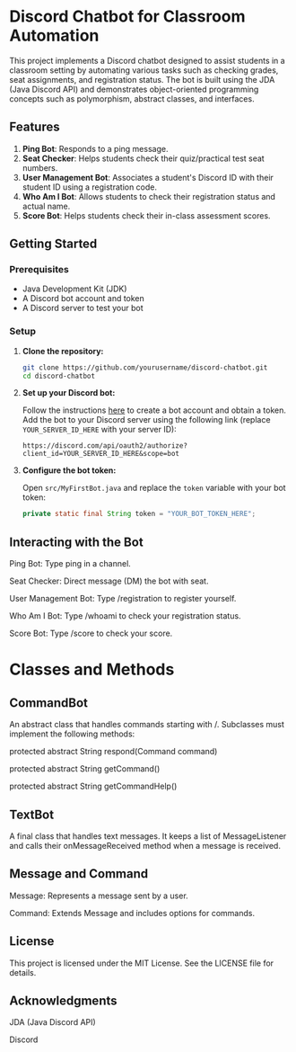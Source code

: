 # Discord Chatbot for Classroom Automation

This project implements a Discord chatbot designed to assist students in a classroom setting by automating various tasks such as checking grades, seat assignments, and registration status. The bot is built using the JDA (Java Discord API) and demonstrates object-oriented programming concepts such as polymorphism, abstract classes, and interfaces.

## Features

1. **Ping Bot**: Responds to a ping message.
2. **Seat Checker**: Helps students check their quiz/practical test seat numbers.
3. **User Management Bot**: Associates a student's Discord ID with their student ID using a registration code.
4. **Who Am I Bot**: Allows students to check their registration status and actual name.
5. **Score Bot**: Helps students check their in-class assessment scores.

## Getting Started

### Prerequisites

- Java Development Kit (JDK)
- A Discord bot account and token
- A Discord server to test your bot

### Setup

1. **Clone the repository:**

    ```sh
    git clone https://github.com/yourusername/discord-chatbot.git
    cd discord-chatbot
    ```

2. **Set up your Discord bot:**

    Follow the instructions [here](https://jda.wiki/using-jda/getting-started/) to create a bot account and obtain a token. Add the bot to your Discord server using the following link (replace `YOUR_SERVER_ID_HERE` with your server ID):

    ```
    https://discord.com/api/oauth2/authorize?client_id=YOUR_SERVER_ID_HERE&scope=bot
    ```

3. **Configure the bot token:**

    Open `src/MyFirstBot.java` and replace the `token` variable with your bot token:

    ```java
    private static final String token = "YOUR_BOT_TOKEN_HERE";
    ```

## Interacting with the Bot
Ping Bot: Type ping in a channel.

Seat Checker: Direct message (DM) the bot with seat.

User Management Bot: Type /registration <registration code> to register yourself.

Who Am I Bot: Type /whoami to check your registration status.

Score Bot: Type /score to check your score.

# Classes and Methods

## CommandBot
An abstract class that handles commands starting with /. Subclasses must implement the following methods:

protected abstract String respond(Command command)

protected abstract String getCommand()

protected abstract String getCommandHelp()

## TextBot
A final class that handles text messages. It keeps a list of MessageListener and calls their onMessageReceived method when a message is received.

## Message and Command

Message: Represents a message sent by a user.

Command: Extends Message and includes options for commands.

## License
This project is licensed under the MIT License. See the LICENSE file for details.

## Acknowledgments
JDA (Java Discord API)

Discord
